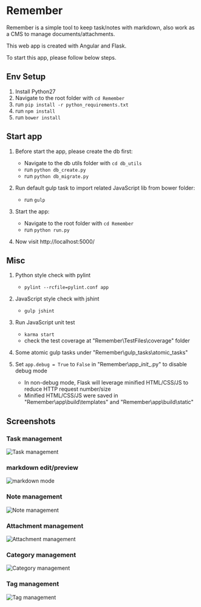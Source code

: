 # Remember
Remember is a simple tool to keep task/notes with markdown, also work as  a CMS to manage documents/attachments.  

This web app is created with Angular and Flask. 

To start this app, please follow below steps.


## Env Setup 

1. Install Python27
2. Navigate to the root folder with `cd Remember`
3. run `pip install -r python_requirements.txt` 
4. run `npm install`
5. run `bower install`


## Start app

1. Before start the app, please create the db first:

	- Navigate to the db utils folder with `cd db_utils`
	- run `python db_create.py` 
	- run `python db_migrate.py`
	
2. Run default gulp task to import related JavaScript lib from bower folder:

	- run `gulp`

3. Start the app:

	- Navigate to the root folder with `cd Remember`
	- run `python run.py`

4. Now visit http://localhost:5000/


## Misc

1. Python style check with pylint

    - `pylint --rcfile=pylint.conf app` 

2. JavaScript style check with jshint

    - `gulp jshint`     
    
3. Run JavaScript unit test

    - `karma start`
    - check the test coverage at "Remember\TestFiles\coverage\" folder
    
4. Some atomic gulp tasks under "Remember\gulp_tasks\atomic_tasks\"    

5. Set `app.debug = True` to `False` in "Remember\app\__init__.py" to disable debug mode

    - In non-debug mode, Flask will leverage minified HTML/CSS/JS to reduce HTTP request number/size
    - Minified HTML/CSS/JS were saved in "Remember\app\build\templates" and "Remember\app\build\static" 


## Screenshots

### Task management
![Task management](https://cloud.githubusercontent.com/assets/5880320/13109260/2ba8350e-d5b3-11e5-8e26-dae1ac67f1fd.gif)

### markdown edit/preview
![markdown mode](https://cloud.githubusercontent.com/assets/5880320/13109371/bbb7cd30-d5b3-11e5-8220-5d1eff184cb6.gif)

### Note management
![Note management](https://cloud.githubusercontent.com/assets/5880320/13109372/bbb81ba0-d5b3-11e5-93c6-f2e5138056d2.gif)

### Attachment management
![Attachment management](https://cloud.githubusercontent.com/assets/5880320/13109370/bbb4ae02-d5b3-11e5-9b75-c24818c0c974.gif)

### Category management
![Category management](https://cloud.githubusercontent.com/assets/5880320/13109373/bbbc34ba-d5b3-11e5-9896-4896f6ff6a99.gif)

### Tag management
![Tag management](https://cloud.githubusercontent.com/assets/5880320/13109374/bbc4f3e8-d5b3-11e5-96ef-5e9f507803ce.gif)



